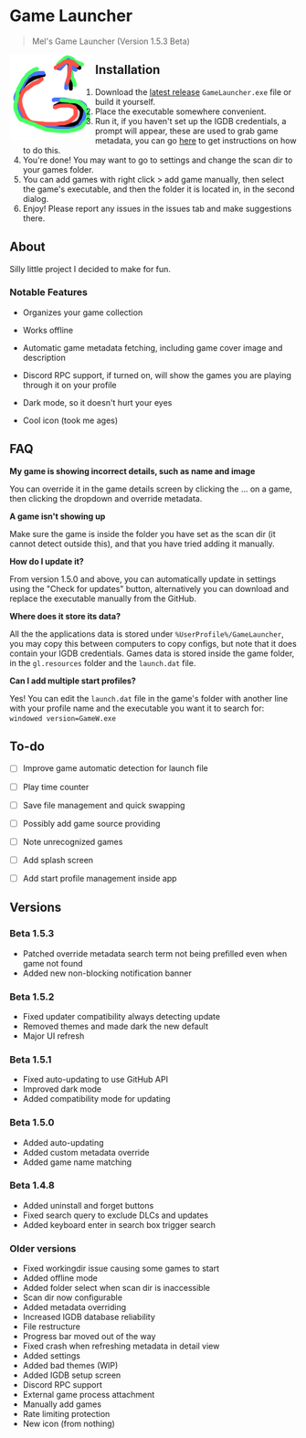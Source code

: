 # Game Launcher
>  Mel's Game Launcher (Version 1.5.3 Beta)



<img src="Assets/gamelauncher.png" width=150 style="float:left;" />

## Installation

1. Download the [latest release](https://github.com/Melodi17/GameLauncher/releases/latest) `GameLauncher.exe` file
   or build it yourself.
2. Place the executable somewhere convenient.
3. Run it, if you haven't set up the IGDB credentials, a prompt will appear, these are used to grab game metadata, you can go [here](https://api-docs.igdb.com/#getting-started:~:text=NOW%2C%20IT%27S%20FREE!-,Account%20Creation,usage%20under%20the%20terms%20of%20the%20Twitch%20Developer%20Service%20Agreement.,-Note%3A%20We) to get instructions on how to do this.
4. You're done! You may want to go to settings and change the scan dir to your games folder.
5. You can add games with right click > add game manually, then select the game's executable, and then the folder it is located in, in the second dialog.
6. Enjoy! Please report any issues in the issues tab and make suggestions there.



## About

Silly little project I decided to make for fun.

### Notable Features

- Organizes your game collection
- Works offline

- Automatic game metadata fetching, including game cover image and description
- Discord RPC support, if turned on, will show the games you are playing through it on your profile
- Dark mode, so it doesn't hurt your eyes
- Cool icon (took me ages)



## FAQ

**My game is showing incorrect details, such as name and image**

You can override it in the game details screen by clicking the ... on a game, then clicking the dropdown and override metadata.



**A game isn't showing up**

Make sure the game is inside the folder you have set as the scan dir (it cannot detect outside this), and that you have tried adding it manually.



**How do I update it?**

From version 1.5.0 and above, you can automatically update in settings using the "Check for updates" button, alternatively you can download and replace the executable manually from the GitHub.



**Where does it store its data?**

All the the applications data is stored under `%UserProfile%/GameLauncher`, you may copy this between computers to copy configs, but note that it does contain your IGDB credentials. Games data is stored inside the game folder, in the `gl.resources` folder and the `launch.dat` file.



**Can I add multiple start profiles?**

Yes! You can edit the `launch.dat` file in the game's folder with another line with your profile name and the executable you want it to search for: `windowed version=GameW.exe`




## To-do

- [ ] Improve game automatic detection for launch file
- [ ] Play time counter
- [ ] Save file management and quick swapping
- [ ] Possibly add game source providing
- [ ] Note unrecognized games
- [ ] Add splash screen
- [ ] Add start profile management inside app



## Versions

### Beta 1.5.3

- Patched override metadata search term not being prefilled even when game not found
- Added new non-blocking notification banner

### Beta 1.5.2

- Fixed updater compatibility always detecting update
- Removed themes and made dark the new default
- Major UI refresh

### Beta 1.5.1

- Fixed auto-updating to use GitHub API
- Improved dark mode
- Added compatibility mode for updating

### Beta 1.5.0

- Added auto-updating
- Added custom metadata override
- Added game name matching

### Beta 1.4.8

- Added uninstall and forget buttons
- Fixed search query to exclude DLCs and updates
- Added keyboard enter in search box trigger search

### Older versions

- Fixed workingdir issue causing some games to start
- Added offline mode
- Added folder select when scan dir is inaccessible
- Scan dir now configurable
- Added metadata overriding
- Increased IGDB database reliability
- File restructure
- Progress bar moved out of the way
- Fixed crash when refreshing metadata in detail view
- Added settings
- Added bad themes (WIP)
- Added IGDB setup screen
- Discord RPC support
- External game process attachment
- Manually add games
- Rate limiting protection
- New icon (from nothing)